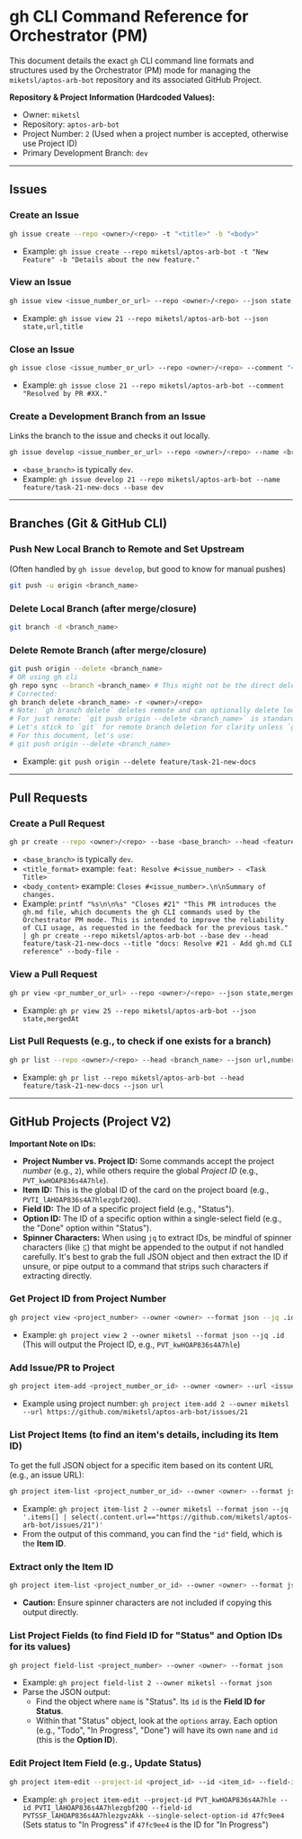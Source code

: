 # gh CLI Command Reference for Orchestrator (PM)

This document details the exact `gh` CLI command line formats and structures used by the Orchestrator (PM) mode for managing the `miketsl/aptos-arb-bot` repository and its associated GitHub Project.

**Repository & Project Information (Hardcoded Values):**
*   Owner: `miketsl`
*   Repository: `aptos-arb-bot`
*   Project Number: `2` (Used when a project number is accepted, otherwise use Project ID)
*   Primary Development Branch: `dev`

---

## Issues

### Create an Issue
```bash
gh issue create --repo <owner>/<repo> -t "<title>" -b "<body>"
```
*   Example: `gh issue create --repo miketsl/aptos-arb-bot -t "New Feature" -b "Details about the new feature."`

### View an Issue
```bash
gh issue view <issue_number_or_url> --repo <owner>/<repo> --json state,url,title,body,number
```
*   Example: `gh issue view 21 --repo miketsl/aptos-arb-bot --json state,url,title`

### Close an Issue
```bash
gh issue close <issue_number_or_url> --repo <owner>/<repo> --comment "<closing_comment>"
```
*   Example: `gh issue close 21 --repo miketsl/aptos-arb-bot --comment "Resolved by PR #XX."`

### Create a Development Branch from an Issue
Links the branch to the issue and checks it out locally.
```bash
gh issue develop <issue_number_or_url> --repo <owner>/<repo> --name <branch_name> --base <base_branch>
```
*   `<base_branch>` is typically `dev`.
*   Example: `gh issue develop 21 --repo miketsl/aptos-arb-bot --name feature/task-21-new-docs --base dev`

---

## Branches (Git & GitHub CLI)

### Push New Local Branch to Remote and Set Upstream
(Often handled by `gh issue develop`, but good to know for manual pushes)
```bash
git push -u origin <branch_name>
```

### Delete Local Branch (after merge/closure)
```bash
git branch -d <branch_name>
```

### Delete Remote Branch (after merge/closure)
```bash
git push origin --delete <branch_name>
# OR using gh cli
gh repo sync --branch <branch_name> # This might not be the direct delete command, check gh branch delete if available
# Corrected:
gh branch delete <branch_name> -r <owner>/<repo>
# Note: `gh branch delete` deletes remote and can optionally delete local.
# For just remote: `git push origin --delete <branch_name>` is standard.
# Let's stick to `git` for remote branch deletion for clarity unless `gh` offers a clear advantage for this specific PM workflow.
# For this document, let's use:
# git push origin --delete <branch_name>
```
*   Example: `git push origin --delete feature/task-21-new-docs`

---

## Pull Requests

### Create a Pull Request
```bash
gh pr create --repo <owner>/<repo> --base <base_branch> --head <feature_branch> --title "<title_format>" --body "<body_content>"
```
*   `<base_branch>` is typically `dev`.
*   `<title_format>` example: `feat: Resolve #<issue_number> - <Task Title>`
*   `<body_content>` example: `Closes #<issue_number>.\n\nSummary of changes.`
*   Example: `printf "%s\n\n%s" "Closes #21" "This PR introduces the gh.md file, which documents the gh CLI commands used by the Orchestrator PM mode. This is intended to improve the reliability of CLI usage, as requested in the feedback for the previous task." | gh pr create --repo miketsl/aptos-arb-bot --base dev --head feature/task-21-new-docs --title "docs: Resolve #21 - Add gh.md CLI reference" --body-file -`

### View a Pull Request
```bash
gh pr view <pr_number_or_url> --repo <owner>/<repo> --json state,mergedAt,url,title,body,headRefName
```
*   Example: `gh pr view 25 --repo miketsl/aptos-arb-bot --json state,mergedAt`

### List Pull Requests (e.g., to check if one exists for a branch)
```bash
gh pr list --repo <owner>/<repo> --head <branch_name> --json url,number,title
```
*   Example: `gh pr list --repo miketsl/aptos-arb-bot --head feature/task-21-new-docs --json url`

---

## GitHub Projects (Project V2)

**Important Note on IDs:**
*   **Project Number vs. Project ID:** Some commands accept the project *number* (e.g., `2`), while others require the global *Project ID* (e.g., `PVT_kwHOAP836s4A7hle`).
*   **Item ID:** This is the global ID of the card on the project board (e.g., `PVTI_lAHOAP836s4A7hlezgbf20Q`).
*   **Field ID:** The ID of a specific project field (e.g., "Status").
*   **Option ID:** The ID of a specific option within a single-select field (e.g., the "Done" option within "Status").
*   **Spinner Characters:** When using `jq` to extract IDs, be mindful of spinner characters (like `⣯`) that might be appended to the output if not handled carefully. It's best to grab the full JSON object and then extract the ID if unsure, or pipe output to a command that strips such characters if extracting directly.

### Get Project ID from Project Number
```bash
gh project view <project_number> --owner <owner> --format json --jq .id
```
*   Example: `gh project view 2 --owner miketsl --format json --jq .id` (This will output the Project ID, e.g., `PVT_kwHOAP836s4A7hle`)

### Add Issue/PR to Project
```bash
gh project item-add <project_number_or_id> --owner <owner> --url <issue_or_pr_url>
```
*   Example using project number: `gh project item-add 2 --owner miketsl --url https://github.com/miketsl/aptos-arb-bot/issues/21`

### List Project Items (to find an item's details, including its Item ID)
To get the full JSON object for a specific item based on its content URL (e.g., an issue URL):
```bash
gh project item-list <project_number_or_id> --owner <owner> --format json --jq '.items[] | select(.content.url=="<issue_or_pr_url>")'
```
*   Example: `gh project item-list 2 --owner miketsl --format json --jq '.items[] | select(.content.url=="https://github.com/miketsl/aptos-arb-bot/issues/21")'`
*   From the output of this command, you can find the `"id"` field, which is the **Item ID**.

### Extract only the Item ID
```bash
gh project item-list <project_number_or_id> --owner <owner> --format json --jq '.items[] | select(.content.url=="<issue_or_pr_url>") | .id'
```
*   **Caution:** Ensure spinner characters are not included if copying this output directly.

### List Project Fields (to find Field ID for "Status" and Option IDs for its values)
```bash
gh project field-list <project_number> --owner <owner> --format json
```
*   Example: `gh project field-list 2 --owner miketsl --format json`
*   Parse the JSON output:
    *   Find the object where `name` is "Status". Its `id` is the **Field ID for Status**.
    *   Within that "Status" object, look at the `options` array. Each option (e.g., "Todo", "In Progress", "Done") will have its own `name` and `id` (this is the **Option ID**).

### Edit Project Item Field (e.g., Update Status)
```bash
gh project item-edit --project-id <project_id> --id <item_id> --field-id <field_id_for_status> --single-select-option-id <option_id_for_status_value>
```
*   Example: `gh project item-edit --project-id PVT_kwHOAP836s4A7hle --id PVTI_lAHOAP836s4A7hlezgbf20Q --field-id PVTSSF_lAHOAP836s4A7hlezgvzAkk --single-select-option-id 47fc9ee4` (Sets status to "In Progress" if `47fc9ee4` is the ID for "In Progress")